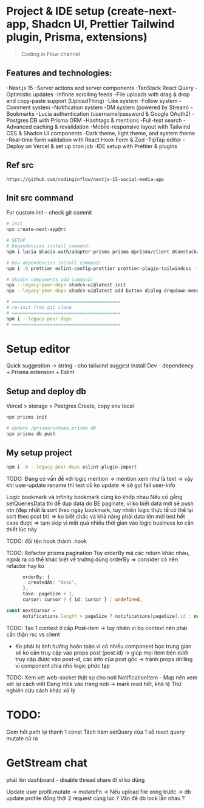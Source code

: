 # Project & IDE setup (create-next-app, Shadcn UI, Prettier Tailwind plugin, Prisma, extensions)

> Coding in Flow channel

## Features and technologies:

-Next.js 15
-Server actions and server components
-TanStack React Query
-Optimistic updates
-Infinite scrolling feeds
-File uploads with drag & drop and copy-paste support (UploadThing)
-Like system
-Follow system
-Comment system
-Notification system
-DM system (powered by Stream)
-Bookmarks
-Lucia authentication (username/password & Google OAuth2)
-Postgres DB with Prisma ORM
-Hashtags & mentions
-Full-text search
-Advanced caching & revalidation
-Mobile-responsive layout with Tailwind CSS & Shadcn UI components
-Dark theme, light theme, and system theme
-Real-time form validation with React Hook Form & Zod
-TipTap editor
-Deploy on Vercel & set up cron job
-IDE setup with Prettier & plugins

## Ref src

`https://github.com/codinginflow/nextjs-15-social-media-app`

## Init src command

For custom init - check git commit

```bash
# Init
npx create-next-app@rc

# SETUP
# Dependencies install command:
npm i lucia @lucia-auth/adapter-prisma prisma @prisma/client @tanstack/react-query @tanstack/react-query-devtools @tiptap/react @tiptap/starter-kit @tiptap/extension-placeholder @tiptap/pm uploadthing @uploadthing/react arctic date-fns ky next-themes react-cropper react-image-file-resizer react-intersection-observer react-linkify-it stream-chat stream-chat-react zod --legacy-peer-deps

# Dev dependencies install command:
npm i -D prettier eslint-config-prettier prettier-plugin-tailwindcss --legacy-peer-deps

# Shadcn components add command:
npx --legacy-peer-deps shadcn-ui@latest init
npx --legacy-peer-deps shadcn-ui@latest add button dialog dropdown-menu form input label skeleton tabs textarea toast tooltip

# ========================================
# re-init from git clone
# ========================================
npm i --legacy-peer-deps
# ========================================

```

# Setup editor

Quick suggestion -> string - cho tailwind suggest
install Dev - dependency + Prisma extension + Eslint

## Setup and deploy db

Vercel > storage > Postgres
Create, copy env local

```bash
npx prisma init

# update /prisma/schema.prisma db
npx prisma db push

```

## My setup project

```bash
npm i -D --legacy-peer-deps eslint-plugin-import

```

TODO:
Đang có vấn đề với logic mention
-> mention xem như là text -> vậy khi user-update rename thì text cũ ko update
=> sẽ gọi fail user-info

Logic bookmark và infinity bookmark cũng ko khớp nhau
Nếu cố gắng setQueriesData thì dễ dup data do BE paginate, vì ko biết data mới sẽ push ntn
(đẹp nhất là sort theo ngày bookmark, tuy nhiên logic thực tế có thể lại sort theo post bt)
=> ko biết chắc và khả năng phải data lớn mới test hết case được
=> tạm skip vì mất quá nhiều thời gian vào logic business ko cần thiết lúc này

TODO:
đổi tên hook thành .hook

TODO:
Refactor prisma pagination
Tùy orderBy mà các return khác nhau, ngoài ra có thể khác biệt về trường dùng orderBy
=> consider có nên refactor hay ko

```ts
      orderBy: {
        createdAt: "desc",
      },
      take: pageSize + 1,
      cursor: cursor ? { id: cursor } : undefined,

const nextCursor =
      notifications.length > pageSize ? notifications[pageSize].id : null;

```

TODO:
Tạo 1 context ở cấp Post-item -> tuy nhiên vì bọ context nên phải cẩn thận rsc vs client

- Ko phải bị ảnh hưởng hoàn toàn vì có nhiều component bọc trung gian sẽ ko cần truy cập vào props post (post.id)
  -> giúp mọi item bên dưới truy cập được vào post-id, các info của post gốc
  -> tránh props drilling vì component chia nhỏ logic phức tạp

TODO:
Xem xét web-socket thật sự cho noti
NotificationItem - Map nên xem xét lại cách viết
Đang trick vào trang noti -> mark read hết, khá tệ
Thử nghiên cứu cách khác xử lý

# TODO:

Gom hết path lại thành 1 const
Tách hàm setQuery của 1 số react query mutate cũ ra

# GetStream chat

phải lên dashboard - disable thread share đi vì ko dùng

Update user profil.mutate -> mutateFn ->
Nếu upload file xong trước -> db update profile đồng thời 2 request cùng lúc ?
Vấn đề db lock lẫn nhau ?
